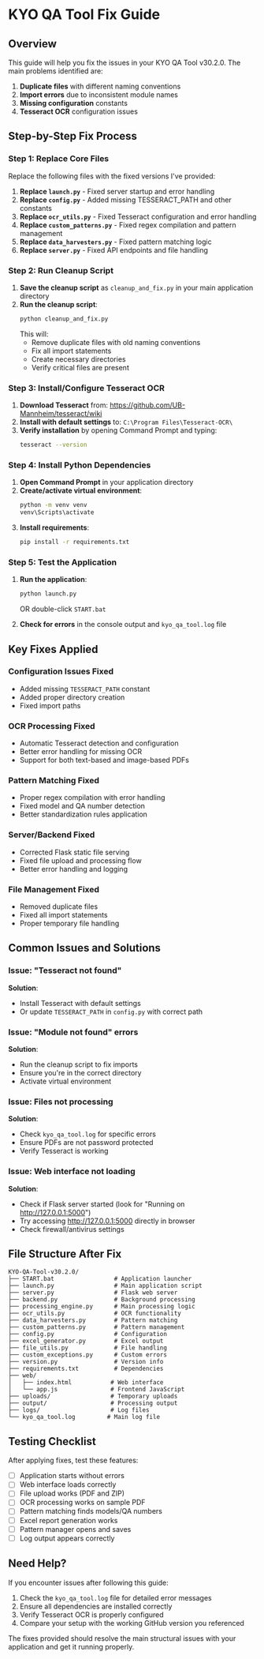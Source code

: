 # KYO QA Tool Fix Guide

## Overview
This guide will help you fix the issues in your KYO QA Tool v30.2.0. The main problems identified are:

1. **Duplicate files** with different naming conventions
2. **Import errors** due to inconsistent module names  
3. **Missing configuration** constants
4. **Tesseract OCR** configuration issues

## Step-by-Step Fix Process

### Step 1: Replace Core Files

Replace the following files with the fixed versions I've provided:

1. **Replace `launch.py`** - Fixed server startup and error handling
2. **Replace `config.py`** - Added missing TESSERACT_PATH and other constants
3. **Replace `ocr_utils.py`** - Fixed Tesseract configuration and error handling
4. **Replace `custom_patterns.py`** - Fixed regex compilation and pattern management
5. **Replace `data_harvesters.py`** - Fixed pattern matching logic
6. **Replace `server.py`** - Fixed API endpoints and file handling

### Step 2: Run Cleanup Script

1. **Save the cleanup script** as `cleanup_and_fix.py` in your main application directory
2. **Run the cleanup script**:
   ```bash
   python cleanup_and_fix.py
   ```
   This will:
   - Remove duplicate files with old naming conventions
   - Fix all import statements
   - Create necessary directories
   - Verify critical files are present

### Step 3: Install/Configure Tesseract OCR

1. **Download Tesseract** from: https://github.com/UB-Mannheim/tesseract/wiki
2. **Install with default settings** to: `C:\Program Files\Tesseract-OCR\`
3. **Verify installation** by opening Command Prompt and typing:
   ```bash
   tesseract --version
   ```

### Step 4: Install Python Dependencies

1. **Open Command Prompt** in your application directory
2. **Create/activate virtual environment**:
   ```bash
   python -m venv venv
   venv\Scripts\activate
   ```
3. **Install requirements**:
   ```bash
   pip install -r requirements.txt
   ```

### Step 5: Test the Application

1. **Run the application**:
   ```bash
   python launch.py
   ```
   OR double-click `START.bat`

2. **Check for errors** in the console output and `kyo_qa_tool.log` file

## Key Fixes Applied

### Configuration Issues Fixed
- Added missing `TESSERACT_PATH` constant
- Added proper directory creation
- Fixed import paths

### OCR Processing Fixed
- Automatic Tesseract detection and configuration
- Better error handling for missing OCR
- Support for both text-based and image-based PDFs

### Pattern Matching Fixed
- Proper regex compilation with error handling
- Fixed model and QA number detection
- Better standardization rules application

### Server/Backend Fixed
- Corrected Flask static file serving
- Fixed file upload and processing flow
- Better error handling and logging

### File Management Fixed
- Removed duplicate files
- Fixed all import statements
- Proper temporary file handling

## Common Issues and Solutions

### Issue: "Tesseract not found"
**Solution**: 
- Install Tesseract with default settings
- Or update `TESSERACT_PATH` in `config.py` with correct path

### Issue: "Module not found" errors
**Solution**:
- Run the cleanup script to fix imports
- Ensure you're in the correct directory
- Activate virtual environment

### Issue: Files not processing
**Solution**:
- Check `kyo_qa_tool.log` for specific errors
- Ensure PDFs are not password protected
- Verify Tesseract is working

### Issue: Web interface not loading
**Solution**:
- Check if Flask server started (look for "Running on http://127.0.0.1:5000")
- Try accessing http://127.0.0.1:5000 directly in browser
- Check firewall/antivirus settings

## File Structure After Fix

```
KYO-QA-Tool-v30.2.0/
├── START.bat                 # Application launcher
├── launch.py                 # Main application script
├── server.py                 # Flask web server
├── backend.py                # Background processing
├── processing_engine.py      # Main processing logic
├── ocr_utils.py              # OCR functionality
├── data_harvesters.py        # Pattern matching
├── custom_patterns.py        # Pattern management
├── config.py                 # Configuration
├── excel_generator.py        # Excel output
├── file_utils.py             # File handling
├── custom_exceptions.py      # Custom errors
├── version.py                # Version info
├── requirements.txt          # Dependencies
├── web/
│   ├── index.html           # Web interface
│   └── app.js               # Frontend JavaScript
├── uploads/                 # Temporary uploads
├── output/                  # Processing output
├── logs/                    # Log files
└── kyo_qa_tool.log         # Main log file
```

## Testing Checklist

After applying fixes, test these features:

- [ ] Application starts without errors
- [ ] Web interface loads correctly
- [ ] File upload works (PDF and ZIP)
- [ ] OCR processing works on sample PDF
- [ ] Pattern matching finds models/QA numbers
- [ ] Excel report generation works
- [ ] Pattern manager opens and saves
- [ ] Log output appears correctly

## Need Help?

If you encounter issues after following this guide:

1. Check the `kyo_qa_tool.log` file for detailed error messages
2. Ensure all dependencies are installed correctly
3. Verify Tesseract OCR is properly configured
4. Compare your setup with the working GitHub version you referenced

The fixes provided should resolve the main structural issues with your application and get it running properly.